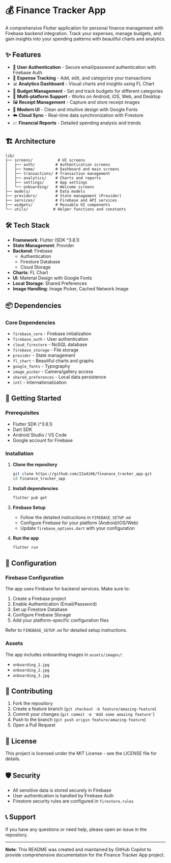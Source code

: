 # 💰 Finance Tracker App

A comprehensive Flutter application for personal finance management with Firebase backend integration. Track your expenses, manage budgets, and gain insights into your spending patterns with beautiful charts and analytics.

## ✨ Features

- 🔐 **User Authentication** - Secure email/password authentication with Firebase Auth
- 💸 **Expense Tracking** - Add, edit, and categorize your transactions
- 📊 **Analytics Dashboard** - Visual charts and insights using FL Chart
- 🎯 **Budget Management** - Set and track budgets for different categories
- 📱 **Multi-platform Support** - Works on Android, iOS, Web, and Desktop
- 🖼️ **Receipt Management** - Capture and store receipt images
- 🌙 **Modern UI** - Clean and intuitive design with Google Fonts
- ☁️ **Cloud Sync** - Real-time data synchronization with Firestore
- 📈 **Financial Reports** - Detailed spending analysis and trends

## 🏗️ Architecture

```
lib/
├── screens/           # UI screens
│   ├── auth/         # Authentication screens
│   ├── home/         # Dashboard and main screens
│   ├── transactions/ # Transaction management
│   ├── analytics/    # Charts and reports
│   ├── settings/     # App settings
│   └── onboarding/   # Welcome screens
├── models/           # Data models
├── providers/        # State management (Provider)
├── services/         # Firebase and API services
├── widgets/          # Reusable UI components
└── utils/           # Helper functions and constants
```

## 🛠️ Tech Stack

- **Framework**: Flutter (SDK ^3.8.1)
- **State Management**: Provider
- **Backend**: Firebase
  - Authentication
  - Firestore Database
  - Cloud Storage
- **Charts**: FL Chart
- **UI**: Material Design with Google Fonts
- **Local Storage**: Shared Preferences
- **Image Handling**: Image Picker, Cached Network Image

## 📦 Dependencies

### Core Dependencies
- `firebase_core` - Firebase initialization
- `firebase_auth` - User authentication
- `cloud_firestore` - NoSQL database
- `firebase_storage` - File storage
- `provider` - State management
- `fl_chart` - Beautiful charts and graphs
- `google_fonts` - Typography
- `image_picker` - Camera/gallery access
- `shared_preferences` - Local data persistence
- `intl` - Internationalization

## 🚀 Getting Started

### Prerequisites
- Flutter SDK (^3.8.1)
- Dart SDK
- Android Studio / VS Code
- Google account for Firebase

### Installation

1. **Clone the repository**
   ```bash
   git clone https://github.com/22adi66/finanace_tracker_app.git
   cd finanace_tracker_app
   ```

2. **Install dependencies**
   ```bash
   flutter pub get
   ```

3. **Firebase Setup**
   - Follow the detailed instructions in `FIREBASE_SETUP.md`
   - Configure Firebase for your platform (Android/iOS/Web)
   - Update `firebase_options.dart` with your configuration

4. **Run the app**
   ```bash
   flutter run
   ```

## 🔧 Configuration

### Firebase Configuration
The app uses Firebase for backend services. Make sure to:
1. Create a Firebase project
2. Enable Authentication (Email/Password)
3. Set up Firestore Database
4. Configure Firebase Storage
5. Add your platform-specific configuration files

Refer to `FIREBASE_SETUP.md` for detailed setup instructions.

### Assets
The app includes onboarding images in `assets/images/`:
- `onboarding_1.jpg`
- `onboarding_2.jpg` 
- `onboarding_3.jpg`

## 🤝 Contributing

1. Fork the repository
2. Create a feature branch (`git checkout -b feature/amazing-feature`)
3. Commit your changes (`git commit -m 'Add some amazing feature'`)
4. Push to the branch (`git push origin feature/amazing-feature`)
5. Open a Pull Request

## 📄 License

This project is licensed under the MIT License - see the LICENSE file for details.

## 🛡️ Security

- All sensitive data is stored securely in Firebase
- User authentication is handled by Firebase Auth
- Firestore security rules are configured in `firestore.rules`

## 📞 Support

If you have any questions or need help, please open an issue in the repository.

---

**Note**: This README was created and maintained by GitHub Copilot to provide comprehensive documentation for the Finance Tracker App project.

